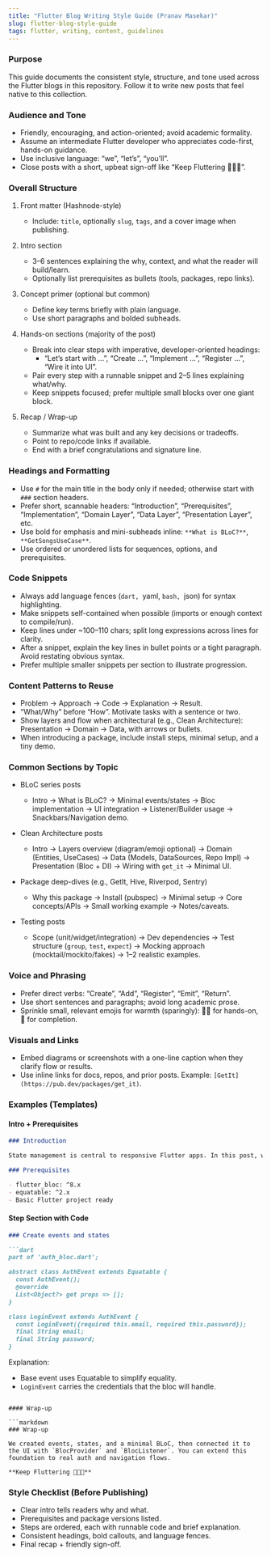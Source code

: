 ```yaml
---
title: "Flutter Blog Writing Style Guide (Pranav Masekar)"
slug: flutter-blog-style-guide
tags: flutter, writing, content, guidelines
---
```


### Purpose

This guide documents the consistent style, structure, and tone used across the Flutter blogs in this repository. Follow it to write new posts that feel native to this collection.

### Audience and Tone

- Friendly, encouraging, and action-oriented; avoid academic formality.
- Assume an intermediate Flutter developer who appreciates code-first, hands-on guidance.
- Use inclusive language: “we”, “let’s”, “you’ll”.
- Close posts with a short, upbeat sign-off like “Keep Fluttering 💙💙💙”.

### Overall Structure

1) Front matter (Hashnode-style)
   - Include: `title`, optionally `slug`, `tags`, and a cover image when publishing.

2) Intro section
   - 3–6 sentences explaining the why, context, and what the reader will build/learn.
   - Optionally list prerequisites as bullets (tools, packages, repo links).

3) Concept primer (optional but common)
   - Define key terms briefly with plain language.
   - Use short paragraphs and bolded subheads.

4) Hands-on sections (majority of the post)
   - Break into clear steps with imperative, developer-oriented headings:
     - “Let’s start with …”, “Create …”, “Implement …”, “Register …”, “Wire it into UI”.
   - Pair every step with a runnable snippet and 2–5 lines explaining what/why.
   - Keep snippets focused; prefer multiple small blocks over one giant block.

5) Recap / Wrap-up
   - Summarize what was built and any key decisions or tradeoffs.
   - Point to repo/code links if available.
   - End with a brief congratulations and signature line.

### Headings and Formatting

- Use `#` for the main title in the body only if needed; otherwise start with `###` section headers.
- Prefer short, scannable headers: “Introduction”, “Prerequisites”, “Implementation”, “Domain Layer”, “Data Layer”, “Presentation Layer”, etc.
- Use bold for emphasis and mini-subheads inline: `**What is BLoC?**`, `**GetSongsUseCase**`.
- Use ordered or unordered lists for sequences, options, and prerequisites.

### Code Snippets

- Always add language fences (```dart, ```yaml, ```bash, ```json) for syntax highlighting.
- Make snippets self-contained when possible (imports or enough context to compile/run).
- Keep lines under ~100–110 chars; split long expressions across lines for clarity.
- After a snippet, explain the key lines in bullet points or a tight paragraph. Avoid restating obvious syntax.
- Prefer multiple smaller snippets per section to illustrate progression.

### Content Patterns to Reuse

- Problem → Approach → Code → Explanation → Result.
- “What/Why” before “How”. Motivate tasks with a sentence or two.
- Show layers and flow when architectural (e.g., Clean Architecture): Presentation → Domain → Data, with arrows or bullets.
- When introducing a package, include install steps, minimal setup, and a tiny demo.

### Common Sections by Topic

- BLoC series posts
  - Intro → What is BLoC? → Minimal events/states → Bloc implementation → UI integration → Listener/Builder usage → Snackbars/Navigation demo.

- Clean Architecture posts
  - Intro → Layers overview (diagram/emoji optional) → Domain (Entities, UseCases) → Data (Models, DataSources, Repo Impl) → Presentation (Bloc + DI) → Wiring with `get_it` → Minimal UI.

- Package deep-dives (e.g., GetIt, Hive, Riverpod, Sentry)
  - Why this package → Install (pubspec) → Minimal setup → Core concepts/APIs → Small working example → Notes/caveats.

- Testing posts
  - Scope (unit/widget/integration) → Dev dependencies → Test structure (`group`, `test`, `expect`) → Mocking approach (mocktail/mockito/fakes) → 1–2 realistic examples.

### Voice and Phrasing

- Prefer direct verbs: “Create”, “Add”, “Register”, “Emit”, “Return”.
- Use short sentences and paragraphs; avoid long academic prose.
- Sprinkle small, relevant emojis for warmth (sparingly): 🧑‍💻 for hands-on, 🎉 for completion.

### Visuals and Links

- Embed diagrams or screenshots with a one-line caption when they clarify flow or results.
- Use inline links for docs, repos, and prior posts. Example: `[GetIt](https://pub.dev/packages/get_it)`.

### Examples (Templates)

#### Intro + Prerequisites

```markdown
### Introduction

State management is central to responsive Flutter apps. In this post, we’ll build a minimal BLoC, wire it to the UI, and emit states for a simple auth flow.

### Prerequisites

- flutter_bloc: ^8.x
- equatable: ^2.x
- Basic Flutter project ready
```

#### Step Section with Code

```markdown
### Create events and states

```dart
part of 'auth_bloc.dart';

abstract class AuthEvent extends Equatable {
  const AuthEvent();
  @override
  List<Object?> get props => [];
}

class LoginEvent extends AuthEvent {
  const LoginEvent({required this.email, required this.password});
  final String email;
  final String password;
}
```

Explanation:
- Base event uses Equatable to simplify equality.
- `LoginEvent` carries the credentials that the bloc will handle.
```

#### Wrap-up

```markdown
### Wrap-up

We created events, states, and a minimal BLoC, then connected it to the UI with `BlocProvider` and `BlocListener`. You can extend this foundation to real auth and navigation flows.

**Keep Fluttering 💙💙💙**
```

### Style Checklist (Before Publishing)

- Clear intro tells readers why and what.
- Prerequisites and package versions listed.
- Steps are ordered, each with runnable code and brief explanation.
- Consistent headings, bold callouts, and language fences.
- Final recap + friendly sign-off.


